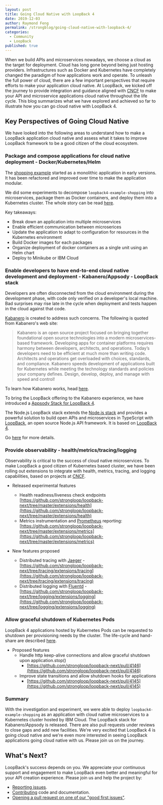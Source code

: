 ```yaml
---
layout: post
title: Going Cloud Native with LoopBack 4
date: 2019-12-03
author: Raymond Feng
permalink: /strongblog/going-cloud-native-with-loopback-4/
categories:
  - Community
  - LoopBack
published: true
---
```


When we build APIs and microservices nowadays, we choose a cloud as the target for deployment. Cloud has long gone beyond being just hosting providers. Infrastructures such as Docker and Kubernetes have completely changed the paradigm of how applications work and operate. To unleash the full power of cloud, there are a few important perspectives that require efforts to make your application cloud native. At LoopBack, we kicked off the journey to provide integration and guidance aligned with [CNCF](https://www.cncf.io/) to make your API and microservice applications cloud native throughout the life cycle. This blog summarizes what we have explored and achieved so far to illustrate how you can go cloud native with LoopBack 4.

<!--more-->

## Key Perspectives of Going Cloud Native

We have looked into the following areas to understand how to make a LoopBack application cloud native and assess what it takes to improve LoopBack framework to be a good citizen of the cloud ecosystem.

### Package and compose applications for cloud native deployment - Docker/Kubernetes/Helm

The [shopping example](https://github.com/strongloop/loopback4-example-shopping) started as a monolithic application in early versions. It has been refactored and improved over time to make the application modular.

We did some experiments to decompose `loopback4-example-shopping` into microservices, package them as Docker containers, and deploy them into a Kubernetes cluster. The whole story can be read [here](https://github.com/strongloop/loopback4-example-shopping/tree/master/kubernetes).

Key takeaways:

- Break down an application into multiple microservices
- Enable efficient communication between microserices
- Update the application to adapt to configuration for resources in the Kubernetes environment
- Build Docker images for each packages
- Organize deployment of docker containers as a single unit using an Helm chart
- Deploy to Minikube or IBM Cloud

### Enable developers to have end-to-end cloud native development and deployment - Kabanero/Appsody - LoopBack stack

Developers are often disconnected from the cloud environment during the development phase, with code only verified on a developer's local machine. Bad surprises may rise late in the cycle when deployment and tests happen in the cloud against that code.

[Kabanero](https://kabanero.io/) is created to address such concerns. The following is quoted from Kabanero's web site:

> Kabanero is an open source project focused on bringing together foundational open source technologies into a modern microservices-based framework. Developing apps for container platforms requires harmony between developers, architects, and operations. Today’s developers need to be efficient at much more than writing code. Architects and operations get overloaded with choices, standards, and compliance. Kabanero speeds development of applications built for Kubernetes while meeting the technology standards and policies your company defines. Design, develop, deploy, and manage with speed and control!

To learn how Kabanero works, head [here](https://kabanero.io/docs/ref/general/architecture-overview.html).

To bring the LoopBack offering to the Kabanero experience, we have introduced a [Appsody Stack for LoopBack 4](https://github.com/appsody/stacks/tree/master/incubator/nodejs-loopback).

The Node.js LoopBack stack extends the [Node.js stack](https://github.com/appsody/stacks/tree/master/incubator/nodejs) and provides a powerful solution to build open APIs and microservices in TypeScript with [LoopBack](https://loopback.io/), an open source Node.js API framework. It is based on [LoopBack 4](https://github.com/strongloop/loopback-next).

Go [here](https://github.com/appsody/stacks/tree/master/incubator/nodejs-loopback) for more details.

### Provide observability - health/metrics/tracing/logging

Observability is critical to the success of cloud native microservices. To make LoopBack a good citizen of Kubernetes based cluster, we have been rolling out extensions to integrate with health, metrics, tracing, and logging capabilities, based on projects at [CNCF](https://cncf.io).

- Released experimental features

  - Health readiness/liveness check endpoints [https://github.com/strongloop/loopback-next/tree/master/extensions/health](https://github.com/strongloop/loopback-next/tree/master/extensions/health)
  - Metrics instrumentation and [Prometheus](https://prometheus.io/) reporting: [https://github.com/strongloop/loopback-next/tree/master/extensions/metrics](https://github.com/strongloop/loopback-next/tree/master/extensions/metrics)

- New features proposed

  - Distributed tracing with [Jaeger](https://www.jaegertracing.io/) - [https://github.com/strongloop/loopback-next/tree/tracing/extensions/tracing](https://github.com/strongloop/loopback-next/tree/tracing/extensions/tracing)
  - Distributed logging with [Fluentd](https://www.fluentd.org/) - [https://github.com/strongloop/loopback-next/tree/logging/extensions/logging](https://github.com/strongloop/loopback-next/tree/logging/extensions/logging)

### Allow graceful shutdown of Kubernetes Pods

LoopBack 4 applications hosted by Kubernetes Pods can be requested to shutdown per provisioning needs by the cluster. The life-cycle and hand-share are described [here](https://cloud.google.com/blog/products/gcp/kubernetes-best-practices-terminating-with-grace).

- Proposed features
  - Handle http keep-alive connections and allow graceful shutdown upon application.stop()
    - [https://github.com/strongloop/loopback-next/pull/4146](https://github.com/strongloop/loopback-next/pull/4146)
  - Improve state transitions and allow shutdown hooks for applications
    - [https://github.com/strongloop/loopback-next/pull/4145](https://github.com/strongloop/loopback-next/pull/4145)

### Summary

With the investigation and experiment, we were able to deploy `loopback4-example-shopping` as an application with cloud native microservices to a Kubernetes cluster hosted by IBM Cloud. The LoopBack stack for Kabanero/Appsody is released. There are also pull requests under reviews to close gaps and add new facilities. We're very excited that LoopBack 4 is going cloud native and we're even more interested in seeing LoopBack applications going cloud native with us. Please join us on the journey.

## What's Next?

LoopBack's success depends on you. We appreciate your continuous support and engagement to make LoopBack even better and meaningful for your API creation experience. Please join us and help the project by:

- [Reporting issues](https://github.com/strongloop/loopback-next/issues).
- [Contributing](https://github.com/strongloop/loopback-next/blob/master/docs/CONTRIBUTING.md)
  code and documentation.
- [Opening a pull request on one of our "good first issues"](https://github.com/strongloop/loopback-next/labels/good%20first%20issue).
